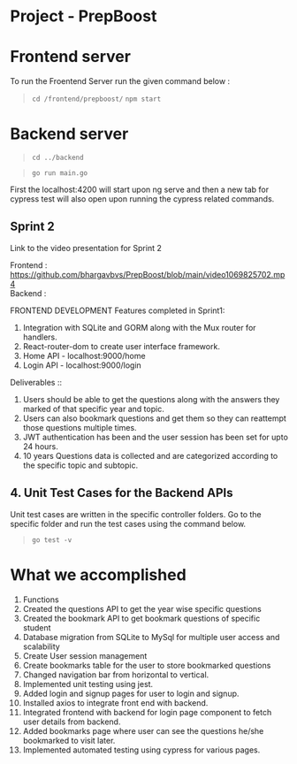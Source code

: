 # Project - PrepBoost

# Frontend server
To run the Froentend Server run the given command below :
>`cd /frontend/prepboost/`
>`npm start`

# Backend server
> `cd ../backend`

> `go run main.go `

First the localhost:4200 will start upon ng serve and then a new tab for cypress test will also open upon running the cypress related commands.

## Sprint 2

Link to the video presentation for Sprint 2

Frontend : https://github.com/bhargavbvs/PrepBoost/blob/main/video1069825702.mp4
</br>Backend :  

FRONTEND DEVELOPMENT
Features completed in Sprint1:
1. Integration with SQLite and GORM along with the Mux router for handlers.
2. React-router-dom to create user interface framework.
3. Home API - localhost:9000/home
4. Login API - localhost:9000/login

Deliverables :: 

1. Users should be able to get the questions along with the answers they marked of that specific year and topic.
2. Users can also bookmark questions and get them so they can reattempt those questions multiple times.
3. JWT authentication has been and the user session has been set for upto 24 hours.
4. 10 years Questions data is collected and are categorized according to the specific topic and subtopic. 


## 4. Unit Test Cases for the Backend APIs

Unit test cases are written in the specific controller folders.
Go to the specific folder and run the test cases using the command below.

> `go test -v`


# What we accomplished 
1. Functions
2. Created the questions API to get the year wise specific questions
3. Created the bookmark API to get bookmark questions of specific student
4. Database migration from SQLite to MySql for multiple user access and scalability
5. Create User session management
6. Create bookmarks table for the user to store bookmarked questions
7. Changed navigation bar from horizontal to vertical.
8. Implemented unit testing using jest.
9. Added login and signup pages for user to login and signup.
10. Installed axios to integrate front end with backend.
11. Integrated frontend with backend for login page component to fetch user details from backend.
12. Added bookmarks page where user can see the questions he/she bookmarked to visit later.
13. Implemented automated testing using cypress for various pages.
